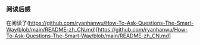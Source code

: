 ### 阅读后感
在阅读了(https://github.com/ryanhanwu/How-To-Ask-Questions-The-Smart-Way/blob/main/README-zh_CN.md)[https://github.com/ryanhanwu/How-To-Ask-Questions-The-Smart-Way/blob/main/README-zh_CN.md]